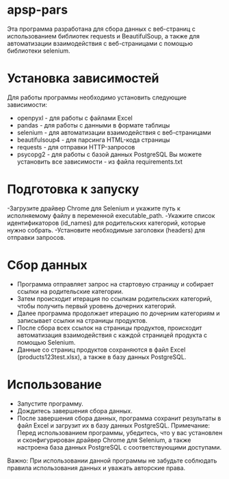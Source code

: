 # apsp-pars
Эта программа разработана для сбора данных с веб-страниц с использованием библиотек requests и BeautifulSoup,
а также для автоматизации взаимодействия с веб-страницами с помощью библиотеки selenium.

# Установка зависимостей
Для работы программы необходимо установить следующие зависимости:

- openpyxl - для работы с файлами Excel
- pandas - для работы с данными в формате таблицы
- selenium - для автоматизации взаимодействия с веб-страницами
- beautifulsoup4 - для парсинга HTML-кода страницы
- requests - для отправки HTTP-запросов
- psycopg2 - для работы с базой данных PostgreSQL
Вы можете установить все зависимости - из файла requirements.txt

# Подготовка к запуску
-Загрузите драйвер Chrome для Selenium и укажите путь к исполняемому файлу в переменной executable_path.
-Укажите список идентификаторов (id_names) для родительских категорий, которые нужно собрать.
-Установите необходимые заголовки (headers) для отправки запросов.

# Сбор данных
- Программа отправляет запрос на стартовую страницу и собирает ссылки на родительские категории.
- Затем происходит итерация по ссылкам родительских категорий, чтобы получить первый уровень дочерних категорий.
- Далее программа продолжает итерацию по дочерним категориям и записывает ссылки на страницы продуктов.
- После сбора всех ссылок на страницы продуктов, происходит автоматизация взаимодействия с каждой страницей продукта с помощью Selenium.
- Данные со страниц продуктов сохраняются в файл Excel (products123test.xlsx), а также в базу данных PostgreSQL.
# Использование
- Запустите программу.
- Дождитесь завершения сбора данных.
- После завершения сбора данных, программа сохранит результаты в файл Excel и загрузит их в базу данных PostgreSQL.
Примечание: Перед использованием программы, убедитесь, что у вас установлен и сконфигурирован драйвер Chrome для Selenium, а также настроена база данных PostgreSQL с соответствующими доступами.

Важно: При использовании данной программы не забудьте соблюдать правила использования данных и уважать авторские права.
